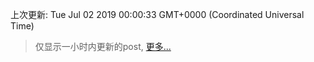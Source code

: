 
  
 上次更新: Tue Jul 02 2019 00:00:33 GMT+0000 (Coordinated Universal Time) 

 > 仅显示一小时内更新的post, [更多...](screenshots/)
  